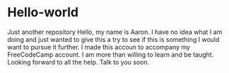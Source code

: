 # Hello-world
Just another repository
Hello, my name is Aaron. I have no idea what I am doing and just wanted to give this a try to see if this is something I would want to pursue it further. I made this accoun to accompany my FreeCodeCamp account. I am more than willing to learn and be taught. Looking forward to all the help. Talk to you soon. 
